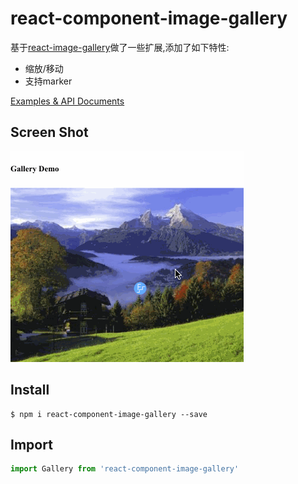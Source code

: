 # react-component-image-gallery

<!-- badge -->
<!-- endbadge -->

基于[react-image-gallery](https://github.com/xiaolin/react-image-gallery)做了一些扩展,添加了如下特性:
- 缩放/移动
- 支持marker

[Examples & API Documents](./API.md)

## Screen Shot

<img src="https://raw.githubusercontent.com/m860/react-component-gallery/master/src/simple-gallery.gif"/>

## Install

```shell
$ npm i react-component-image-gallery --save
```

## Import

```javascript
import Gallery from 'react-component-image-gallery'
```